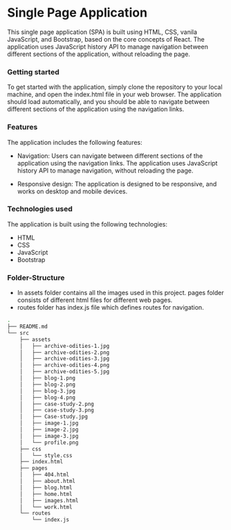 

# Single Page Application

This single page application (SPA) is built using HTML, CSS, vanila JavaScript, and Bootstrap, based on the core concepts of React. The application uses JavaScript history API to manage navigation between different sections of the application, without reloading the page.

### Getting started
To get started with the application, simply clone the repository to your local machine, and open the index.html file in your web browser. The application should load automatically, and you should be able to navigate between different sections of the application using the navigation links.


### Features
The application includes the following features:

- Navigation: Users can navigate between different sections of the application using the navigation links. The application uses JavaScript history API to manage navigation, without reloading the page.

- Responsive design: The application is designed to be responsive, and works on desktop and mobile devices.


### Technologies used
The application is built using the following technologies:

- HTML
- CSS
- JavaScript
- Bootstrap

### Folder-Structure

- In assets folder contains all the images used in this project. pages folder consists of different html files for different web pages.
- routes folder has index.js file which defines routes for navigation. 

```sh
.
├── README.md
└── src
    ├── assets
    │   ├── archive-odities-1.jpg
    │   ├── archive-odities-2.png
    │   ├── archive-odities-3.jpg
    │   ├── archive-odities-4.png
    │   ├── archive-odities-5.jpg
    │   ├── blog-1.png
    │   ├── blog-2.png
    │   ├── blog-3.jpg
    │   ├── blog-4.png
    │   ├── case-study-2.png
    │   ├── case-study-3.png
    │   ├── Case-study.jpg
    │   ├── image-1.jpg
    │   ├── image-2.jpg
    │   ├── image-3.jpg
    │   └── profile.png
    ├── css
    │   └── style.css
    ├── index.html
    ├── pages
    │   ├── 404.html
    │   ├── about.html
    │   ├── blog.html
    │   ├── home.html
    │   ├── images.html
    │   └── work.html
    └── routes
        └── index.js
```